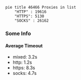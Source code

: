 
```mermaid
pie title 46466 Proxies in list
    "HTTP" : 19616
    "HTTPS": 5130
    "SOCKS" : 26162
```

### Some Info
#### Average Timeout

- mixed: 3.2s
- http: 1.2s
- https: 8.3s
- socks: 4.7s